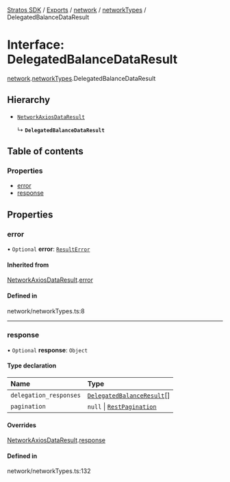 [Stratos SDK](../README.md) / [Exports](../modules.md) / [network](../modules/network.md) / [networkTypes](../modules/network.networkTypes.md) / DelegatedBalanceDataResult

# Interface: DelegatedBalanceDataResult

[network](../modules/network.md).[networkTypes](../modules/network.networkTypes.md).DelegatedBalanceDataResult

## Hierarchy

- [`NetworkAxiosDataResult`](network.networkTypes.NetworkAxiosDataResult.md)

  ↳ **`DelegatedBalanceDataResult`**

## Table of contents

### Properties

- [error](network.networkTypes.DelegatedBalanceDataResult.md#error)
- [response](network.networkTypes.DelegatedBalanceDataResult.md#response)

## Properties

### error

• `Optional` **error**: [`ResultError`](network.networkTypes.ResultError.md)

#### Inherited from

[NetworkAxiosDataResult](network.networkTypes.NetworkAxiosDataResult.md).[error](network.networkTypes.NetworkAxiosDataResult.md#error)

#### Defined in

network/networkTypes.ts:8

___

### response

• `Optional` **response**: `Object`

#### Type declaration

| Name | Type |
| :------ | :------ |
| `delegation_responses` | [`DelegatedBalanceResult`](network.networkTypes.DelegatedBalanceResult.md)[] |
| `pagination` | ``null`` \| [`RestPagination`](../modules/network.networkTypes.md#restpagination) |

#### Overrides

[NetworkAxiosDataResult](network.networkTypes.NetworkAxiosDataResult.md).[response](network.networkTypes.NetworkAxiosDataResult.md#response)

#### Defined in

network/networkTypes.ts:132
